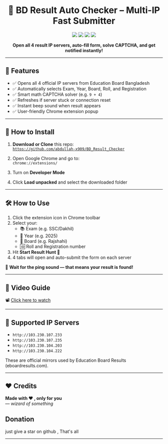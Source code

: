 <h1 align="center">📘 BD Result Auto Checker – Multi-IP Fast Submitter</h1>

<p align="center">
  <img src="https://img.shields.io/github/license/abdullah-x909/BD_Result_Checker?style=flat-square" />
  <img src="https://img.shields.io/github/stars/abdullah-x909/BD_Result_Checker?style=flat-square" />
  <img src="https://img.shields.io/github/forks/abdullah-x909/BD_Result_Checker?style=flat-square" />
  <img src="https://img.shields.io/badge/Result-Board%20Auto%20Submitter-blue?style=flat-square" />
</p>

<p align="center"><b>Open all 4 result IP servers, auto-fill form, solve CAPTCHA, and get notified instantly!</b></p>

---

## 🎯 Features

- ✅ Opens all 4 official IP servers from Education Board Bangladesh
- ✅ Automatically selects Exam, Year, Board, Roll, and Registration
- ✅ Smart math CAPTCHA solver (e.g. `9 + 4`)
- ✅ Refreshes if server stuck or connection reset
- ✅ Instant beep sound when result appears
- ✅ User-friendly Chrome extension popup

---

## 🔧 How to Install

1. **Download or Clone** this repo:  
   [`https://github.com/abdullah-x909/BD_Result_Checker`](https://github.com/abdullah-x909/BD_Result_Checker)

2. Open Google Chrome and go to:  
   `chrome://extensions/`

3. Turn on **Developer Mode**

4. Click **Load unpacked** and select the downloaded folder

---

## 🛠️ How to Use

1. Click the extension icon in Chrome toolbar
2. Select your:
   - 📚 Exam (e.g. SSC/Dakhil)
   - 📅 Year (e.g. 2025)
   - 🏫 Board (e.g. Rajshahi)
   - 🆔 Roll and Registration number
3. Hit **Start Result Hunt 🚀**
4. 4 tabs will open and auto-submit the form on each server

🔔 **Wait for the ping sound — that means your result is found!**

---

## 🎥 Video Guide

📽️ [Click here to watch](https://www.facebook.com/share/v/1CgsQMa3JK/)

---

## 📡 Supported IP Servers

- `http://103.230.107.233`
- `http://103.230.107.235`
- `http://103.230.104.203`
- `http://103.230.104.222`

These are official mirrors used by Education Board Results (eboardresults.com).

---

## ❤️ Credits

**Made with ❤️ , only for you**  
— *wizard of something*

## Donation 
just give a star on github , That's all

---

